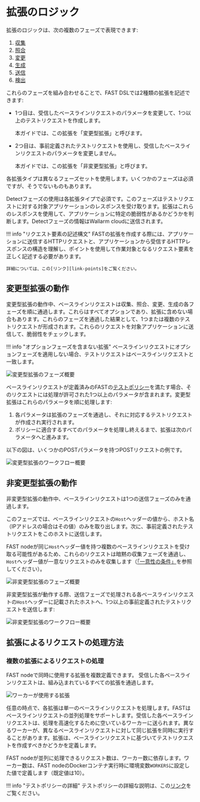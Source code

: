 [img-phases-mod-overview]:              ../../images/fast/dsl/common/mod-phases.png
[img-phases-non-mod-overview]:          ../../images/fast/dsl/common/non-mod-phases.png
[img-mod-workflow]:                     ../../images/fast/dsl/common/mod-workflow.png
[img-non-mod-workflow]:                 ../../images/fast/dsl/common/non-mod-workflow.png
[img-workers]:                          ../../images/fast/dsl/en/workers.png

[img-incomplete-policy]:                ../../images/fast/dsl/common/incomplete-policy.png
[img-incomplete-policy-remediation-1]:  ../../images/fast/dsl/common/incomplete-policy-remediation-1.png
[img-incomplete-policy-remediation-2]:  ../../images/fast/dsl/common/incomplete-policy-remediation-2.png
[img-wrong-baseline]:                   ../../images/fast/dsl/common/wrong-baseline.png   

[link-policy]:              ../terms-glossary.md#test-policy
[doc-policy-in-detail]:     ../operations/test-policy/overview.md

[link-phase-collect]:       phase-collect.md
[link-phase-match]:         phase-match.md
[link-phase-modify]:        phase-modify.md
[link-phase-generate]:      phase-generate.md
[link-phase-send]:          phase-send.md
[link-phase-detect]:        detect/phase-detect.md

[doc-collect-uniq]:         phase-collect.md#the-uniqueness-condition
[doc-point-uri]:            points/parsers/http.md#uri-filter

[link-points]:              points/intro.md


# 拡張のロジック

拡張のロジックは、次の複数のフェーズで表現できます:
1.  [収集][link-phase-collect]
2.  [照合][link-phase-match]
3.  [変更][link-phase-modify]
4.  [生成][link-phase-generate]
5.  [送信][link-phase-send]
6.  [検出][link-phase-detect]

これらのフェーズを組み合わせることで、FAST DSLでは2種類の拡張を記述できます:
* 1つ目は、受信したベースラインリクエストのパラメータを変更して、1つ以上のテストリクエストを作成します。

    本ガイドでは、この拡張を「変更型拡張」と呼びます。

* 2つ目は、事前定義されたテストリクエストを使用し、受信したベースラインリクエストのパラメータを変更しません。

    本ガイドでは、この拡張を「非変更型拡張」と呼びます。

各拡張タイプは異なるフェーズセットを使用します。いくつかのフェーズは必須ですが、そうでないものもあります。 

Detectフェーズの使用は各拡張タイプで必須です。このフェーズはテストリクエストに対する対象アプリケーションのレスポンスを受け取ります。拡張はこれらのレスポンスを使用して、アプリケーションに特定の脆弱性があるかどうかを判断します。Detectフェーズの情報はWallarm cloudに送信されます。

!!! info "リクエスト要素の記述構文"
    FASTの拡張を作成する際には、アプリケーションに送信するHTTPリクエストと、アプリケーションから受信するHTTPレスポンスの構造を理解し、ポイントを使用して作業対象となるリクエスト要素を正しく記述する必要があります。
    
    詳細については、この[リンク][link-points]をご覧ください。
 
##  変更型拡張の動作

変更型拡張の動作中、ベースラインリクエストは収集、照合、変更、生成の各フェーズを順に通過します。これらはすべてオプションであり、拡張に含めない場合もあります。これらのフェーズを通過した結果として、1つまたは複数のテストリクエストが形成されます。これらのリクエストを対象アプリケーションに送信して、脆弱性をチェックします。

!!! info "オプションフェーズを含まない拡張"
    ベースラインリクエストにオプションフェーズを適用しない場合、テストリクエストはベースラインリクエストと一致します。 

![変更型拡張のフェーズ概要][img-phases-mod-overview]

ベースラインリクエストが定義済みのFASTの[テストポリシー][doc-policy-in-detail]を満たす場合、そのリクエストには処理が許可された1つ以上のパラメータが含まれます。変更型拡張はこれらのパラメータを順に処理します:

 1. 各パラメータは拡張のフェーズを通過し、それに対応するテストリクエストが作成され実行されます。
 2. ポリシーに適合するすべてのパラメータを処理し終えるまで、拡張は次のパラメータへと進みます。  

以下の図は、いくつかのPOSTパラメータを持つPOSTリクエストの例です。

![変更型拡張のワークフロー概要][img-mod-workflow]

##  非変更型拡張の動作

非変更型拡張の動作中、ベースラインリクエストは1つの送信フェーズのみを通過します。

このフェーズでは、ベースラインリクエストの`Host`ヘッダーの値から、ホスト名（IPアドレスの場合はその値）のみを取り出します。次に、事前定義されたテストリクエストをこのホストに送信します。 

FAST nodeが同じ`Host`ヘッダー値を持つ複数のベースラインリクエストを受け取る可能性があるため、これらのリクエストは暗黙の収集フェーズを通過し、`Host`ヘッダー値が一意なリクエストのみを収集します（[「一意性の条件」][doc-collect-uniq]を参照してください）。

![非変更型拡張のフェーズ概要][img-phases-non-mod-overview]

非変更型拡張が動作する際、送信フェーズで処理される各ベースラインリクエストの`Host`ヘッダーに記載されたホストへ、1つ以上の事前定義されたテストリクエストを送信します:

![非変更型拡張のワークフロー概要][img-non-mod-workflow]


##  拡張によるリクエストの処理方法

### 複数の拡張によるリクエストの処理

FAST nodeで同時に使用する拡張を複数定義できます。
受信した各ベースラインリクエストは、組み込まれているすべての拡張を通過します。

![ワーカーが使用する拡張][img-workers]

任意の時点で、各拡張は単一のベースラインリクエストを処理します。FASTはベースラインリクエストの並列処理をサポートします。受信した各ベースラインリクエストは、処理を高速化するために空いているワーカーに送られます。異なるワーカーが、異なるベースラインリクエストに対して同じ拡張を同時に実行することがあります。拡張は、ベースラインリクエストに基づいてテストリクエストを作成すべきかどうかを定義します。

FAST nodeが並列に処理できるリクエスト数は、ワーカー数に依存します。ワーカー数は、FAST nodeのDockerコンテナ実行時に環境変数`WORKERS`に設定した値で定義します（既定値は10）。

!!! info "テストポリシーの詳細"
    テストポリシーの詳細な説明は、この[リンク][doc-policy-in-detail]をご覧ください。